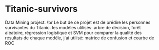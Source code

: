 # Titanic-survivors
Data Mining project. \br
Le but de ce projet est de prédire les personnes survivantes du Titanic.
les modéles utilisés: arbre de décision, forêt aléatoire, régression logistique et SVM
pour comparer la qualité des résultats de chaque modéle, j'ai utilisé: matrice de confusion et courbe de ROC 
